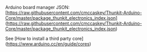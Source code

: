 Arduino board manager JSON: [https://raw.githubusercontent.com/cmccaskey/Thunkit-Arduino-Core/master/package_thunkit_electronics_index.json] (https://raw.githubusercontent.com/cmccaskey/Thunkit-Arduino-Core/master/package_thunkit_electronics_index.json)

See [How to install a third party core] (https://www.arduino.cc/en/guide/cores)
